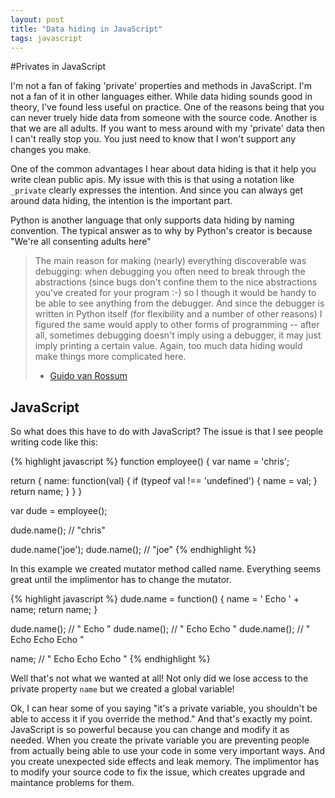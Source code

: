 ```yaml
---
layout: post
title: "Data hiding in JavaScript"
tags: javascript
---
```


#Privates in JavaScript

I'm not a fan of faking 'private' properties and methods in JavaScript. I'm not a fan of it in other languages either. While data hiding sounds good in theory, I've found less useful on practice. One of the reasons being that you can never truely hide data from someone with the source code. Another is that we are all adults. If you want to mess around with my 'private' data then I can't really stop you. You just need to know that I won't support any changes you make.

One of the common advantages I hear about data hiding is that it help you write clean public apis. My issue with this is that using a notation like `_private` clearly expresses the intention. And since you can always get around data hiding, the intention is the important part.

Python is another language that only supports data hiding by naming convention. The typical answer as to why by Python's creator is because "We're all consenting adults here"

> The main reason for making (nearly) everything discoverable was debugging: when debugging you often need to break through the abstractions (since bugs don't confine them to the nice abstractions you've created for your program :-) so I though it would be handy to be able to see anything from the debugger. And since the debugger is written in Python itself (for flexibility and a number of other reasons) I figured the same would apply to other forms of programming -- after all, sometimes debugging doesn't imply using a debugger, it may just imply printing a certain value. Again, too much data hiding would make things more complicated here.
>
> - [Guido van Rossum](https://plus.google.com/115212051037621986145/posts/7wpbQTPRWft?partnerid=gplp0)

## JavaScript

So what does this have to do with JavaScript? The issue is that I see people writing code like this:

{% highlight javascript %}
function employee() {
  var name = 'chris';

  return {
    name: function(val) {
      if (typeof val !== 'undefined') {
        name = val;
      }
      return name;
    }
  }
}

var dude = employee();

dude.name(); // "chris"

dude.name('joe');
dude.name(); // "joe"
{% endhighlight %}

In this example we created mutator method called name. Everything seems great until the implimentor has to change the mutator.

{% highlight javascript %}
dude.name = function() {
  name = ' Echo ' + name;
  return name;
}

dude.name(); // " Echo "
dude.name(); // " Echo  Echo "
dude.name(); // " Echo  Echo  Echo "

name; // " Echo  Echo  Echo "
{% endhighlight %}

Well that's not what we wanted at all! Not only did we lose access to the private property `name` but we created a global variable!

Ok, I can hear some of you saying "it's a private variable, you shouldn't be able to access it if you override the method." And that's exactly my point. JavaScript is so powerful because you can change and modify it as needed. When you create the private variable you are preventing people from actually being able to use your code in some very important ways. And you create unexpected side effects and leak memory. The implimentor has to modify your source code to fix the issue, which creates upgrade and maintance problems for them.


